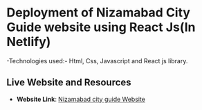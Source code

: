 # Deployment of Nizamabad City Guide website using React Js(In Netlify)

-Technologies used:- Html, Css, Javascript and React js library.

## Live Website and Resources

- **Website Link**: [Nizamabad city guide Website](https://nizamabad-city-guide.netlify.app)
